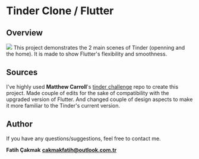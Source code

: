 # Tinder Clone / Flutter

## Overview
![](https://media.giphy.com/media/2YhE34VZAWTcQYONLs/giphy.gif)
This project demonstrates the 2 main scenes of Tinder (openning and the home). It is made to show Flutter's flexibility and smoothness.

## Sources
I've highly used **Matthew Carroll**'s [tinder challenge](https://github.com/matthew-carroll/flutter_ui_challenge_tinder_matching) repo to create this project. Made couple of edits for the sake of compatibility with the upgraded version of Flutter. And changed couple of design aspects to make it more familiar to the Tinder's current version.

## Author
If you have any questions/suggestions, feel free to contact me.

**Fatih Çakmak**
**cakmakfatih@outlook.com.tr**